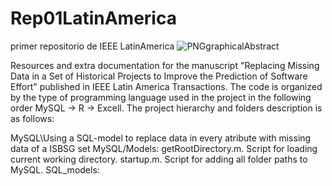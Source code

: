 # Rep01LatinAmerica
primer repositorio de IEEE LatinAmerica
![PNGgraphicalAbstract](https://github.com/user-attachments/assets/4c56dcab-c2b6-4b98-9df1-238a5bfd49ab)

Resources and extra documentation for the manuscript "Replacing Missing Data in a Set of Historical Projects to Improve the Prediction of Software Effort" published in IEEE Latin America Transactions. The code is organized by the type of programming language used in the project in the following order MySQL -> R -> Excell. The project hierarchy and folders description is as follows:

MySQL\Using a  SQL-model to replace data in every atribute with missing data of a ISBSG set
MySQL/Models:
getRootDirectory.m. Script for loading current working directory.
startup.m. Script for adding all folder paths to MySQL.
SQL_models:
